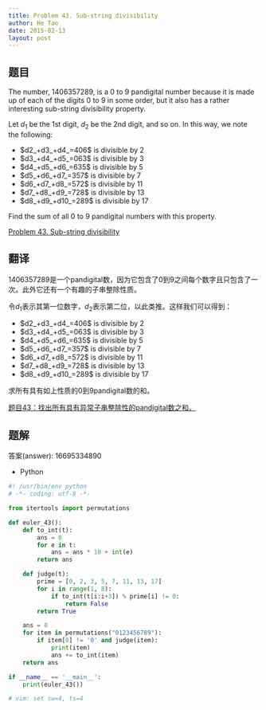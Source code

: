 ```yaml
---
title: Problem 43. Sub-string divisibility
author: He Tao
date: 2015-02-13
layout: post
---
```


## 题目

The number, 1406357289, is a 0 to 9 pandigital number because it is made up of each of the digits 0 to 9 in some order, but it also has a rather interesting sub-string divisibility property.

Let $d_1$ be the 1st digit, $d_2$ be the 2nd digit, and so on. In this way, we note the following:

<ul>
<li>$d2_+d3_+d4_=406$ is divisible by 2</li>
<li>$d3_+d4_+d5_=063$ is divisible by 3</li>
<li>$d4_+d5_+d6_=635$ is divisible by 5</li>
<li>$d5_+d6_+d7_=357$ is divisible by 7</li>
<li>$d6_+d7_+d8_=572$ is divisible by 11</li>
<li>$d7_+d8_+d9_=728$ is divisible by 13</li>
<li>$d8_+d9_+d10_=289$ is divisible by 17</li>
</ul>

Find the sum of all 0 to 9 pandigital numbers with this property.

[Problem 43. Sub-string divisibility](https://projecteuler.net/problem=43 "Problem 43")

## 翻译

1406357289是一个pandigital数，因为它包含了0到9之间每个数字且只包含了一次。此外它还有一个有趣的子串整除性质。

令$d_1$表示其第一位数字，$d_2$表示第二位，以此类推。这样我们可以得到：

<ul>
<li>$d2_+d3_+d4_=406$ is divisible by 2</li>
<li>$d3_+d4_+d5_=063$ is divisible by 3</li>
<li>$d4_+d5_+d6_=635$ is divisible by 5</li>
<li>$d5_+d6_+d7_=357$ is divisible by 7</li>
<li>$d6_+d7_+d8_=572$ is divisible by 11</li>
<li>$d7_+d8_+d9_=728$ is divisible by 13</li>
<li>$d8_+d9_+d10_=289$ is divisible by 17</li>
</ul>

求所有具有如上性质的0到9pandigital数的和。

[题目43：找出所有具有异常子串整除性的pandigital数之和。](http://pe.spiritzhang.com/index.php/2011-05-11-09-44-54/44-43pandigital "题目43")

## 题解

答案(answer): 16695334890

+ Python

~~~python
#! /usr/bin/env python
# -*- coding: utf-8 -*-

from itertools import permutations

def euler_43():
    def to_int(t):
        ans = 0
        for e in t:
            ans = ans * 10 + int(e)
        return ans

    def judge(t):
        prime = [0, 2, 3, 5, 7, 11, 13, 17]
        for i in range(1, 8):
            if to_int(t[i:i+3]) % prime[i] != 0:
                return False
        return True

    ans = 0
    for item in permutations("0123456789"):
        if item[0] != '0' and judge(item):
            print(item)
            ans += to_int(item)
    return ans

if __name__ == '__main__':
    print(euler_43())

# vim: set sw=4, ts=4
~~~
